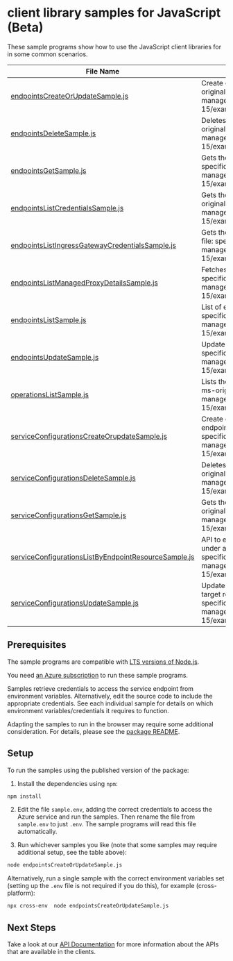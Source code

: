 # client library samples for JavaScript (Beta)

These sample programs show how to use the JavaScript client libraries for in some common scenarios.

| **File Name**                                                                                             | **Description**                                                                                                                                                                                                                                       |
| --------------------------------------------------------------------------------------------------------- | ----------------------------------------------------------------------------------------------------------------------------------------------------------------------------------------------------------------------------------------------------- |
| [endpointsCreateOrUpdateSample.js][endpointscreateorupdatesample]                                         | Create or update the endpoint to the target resource. x-ms-original-file: specification/hybridconnectivity/resource-manager/Microsoft.HybridConnectivity/stable/2023-03-15/examples/EndpointsPutCustom.json                                           |
| [endpointsDeleteSample.js][endpointsdeletesample]                                                         | Deletes the endpoint access to the target resource. x-ms-original-file: specification/hybridconnectivity/resource-manager/Microsoft.HybridConnectivity/stable/2023-03-15/examples/EndpointsDeleteDefault.json                                         |
| [endpointsGetSample.js][endpointsgetsample]                                                               | Gets the endpoint to the resource. x-ms-original-file: specification/hybridconnectivity/resource-manager/Microsoft.HybridConnectivity/stable/2023-03-15/examples/EndpointsGetCustom.json                                                              |
| [endpointsListCredentialsSample.js][endpointslistcredentialssample]                                       | Gets the endpoint access credentials to the resource. x-ms-original-file: specification/hybridconnectivity/resource-manager/Microsoft.HybridConnectivity/stable/2023-03-15/examples/EndpointsPostListCredentials.json                                 |
| [endpointsListIngressGatewayCredentialsSample.js][endpointslistingressgatewaycredentialssample]           | Gets the ingress gateway endpoint credentials x-ms-original-file: specification/hybridconnectivity/resource-manager/Microsoft.HybridConnectivity/stable/2023-03-15/examples/EndpointsPostListIngressGatewayCredentials.json                           |
| [endpointsListManagedProxyDetailsSample.js][endpointslistmanagedproxydetailssample]                       | Fetches the managed proxy details x-ms-original-file: specification/hybridconnectivity/resource-manager/Microsoft.HybridConnectivity/stable/2023-03-15/examples/EndpointsPostListManagedProxyDetails.json                                             |
| [endpointsListSample.js][endpointslistsample]                                                             | List of endpoints to the target resource. x-ms-original-file: specification/hybridconnectivity/resource-manager/Microsoft.HybridConnectivity/stable/2023-03-15/examples/EndpointsList.json                                                            |
| [endpointsUpdateSample.js][endpointsupdatesample]                                                         | Update the endpoint to the target resource. x-ms-original-file: specification/hybridconnectivity/resource-manager/Microsoft.HybridConnectivity/stable/2023-03-15/examples/EndpointsPatchDefault.json                                                  |
| [operationsListSample.js][operationslistsample]                                                           | Lists the available Hybrid Connectivity REST API operations. x-ms-original-file: specification/hybridconnectivity/resource-manager/Microsoft.HybridConnectivity/stable/2023-03-15/examples/OperationsList.json                                        |
| [serviceConfigurationsCreateOrupdateSample.js][serviceconfigurationscreateorupdatesample]                 | Create or update a service in serviceConfiguration for the endpoint resource. x-ms-original-file: specification/hybridconnectivity/resource-manager/Microsoft.HybridConnectivity/stable/2023-03-15/examples/ServiceConfigurationsPutSSH.json          |
| [serviceConfigurationsDeleteSample.js][serviceconfigurationsdeletesample]                                 | Deletes the service details to the target resource. x-ms-original-file: specification/hybridconnectivity/resource-manager/Microsoft.HybridConnectivity/stable/2023-03-15/examples/ServiceConfigurationsDeleteSSH.json                                 |
| [serviceConfigurationsGetSample.js][serviceconfigurationsgetsample]                                       | Gets the details about the service to the resource. x-ms-original-file: specification/hybridconnectivity/resource-manager/Microsoft.HybridConnectivity/stable/2023-03-15/examples/ServiceConfigurationsGetSSH.json                                    |
| [serviceConfigurationsListByEndpointResourceSample.js][serviceconfigurationslistbyendpointresourcesample] | API to enumerate registered services in service configurations under a Endpoint Resource x-ms-original-file: specification/hybridconnectivity/resource-manager/Microsoft.HybridConnectivity/stable/2023-03-15/examples/ServiceConfigurationsList.json |
| [serviceConfigurationsUpdateSample.js][serviceconfigurationsupdatesample]                                 | Update the service details in the service configurations of the target resource. x-ms-original-file: specification/hybridconnectivity/resource-manager/Microsoft.HybridConnectivity/stable/2023-03-15/examples/ServiceConfigurationsPatchSSH.json     |

## Prerequisites

The sample programs are compatible with [LTS versions of Node.js](https://github.com/nodejs/release#release-schedule).

You need [an Azure subscription][freesub] to run these sample programs.

Samples retrieve credentials to access the service endpoint from environment variables. Alternatively, edit the source code to include the appropriate credentials. See each individual sample for details on which environment variables/credentials it requires to function.

Adapting the samples to run in the browser may require some additional consideration. For details, please see the [package README][package].

## Setup

To run the samples using the published version of the package:

1. Install the dependencies using `npm`:

```bash
npm install
```

2. Edit the file `sample.env`, adding the correct credentials to access the Azure service and run the samples. Then rename the file from `sample.env` to just `.env`. The sample programs will read this file automatically.

3. Run whichever samples you like (note that some samples may require additional setup, see the table above):

```bash
node endpointsCreateOrUpdateSample.js
```

Alternatively, run a single sample with the correct environment variables set (setting up the `.env` file is not required if you do this), for example (cross-platform):

```bash
npx cross-env  node endpointsCreateOrUpdateSample.js
```

## Next Steps

Take a look at our [API Documentation][apiref] for more information about the APIs that are available in the clients.

[endpointscreateorupdatesample]: https://github.com/Azure/azure-sdk-for-js/blob/main/sdk/hybridconnectivity/arm-hybridconnectivity/samples/v1-beta/javascript/endpointsCreateOrUpdateSample.js
[endpointsdeletesample]: https://github.com/Azure/azure-sdk-for-js/blob/main/sdk/hybridconnectivity/arm-hybridconnectivity/samples/v1-beta/javascript/endpointsDeleteSample.js
[endpointsgetsample]: https://github.com/Azure/azure-sdk-for-js/blob/main/sdk/hybridconnectivity/arm-hybridconnectivity/samples/v1-beta/javascript/endpointsGetSample.js
[endpointslistcredentialssample]: https://github.com/Azure/azure-sdk-for-js/blob/main/sdk/hybridconnectivity/arm-hybridconnectivity/samples/v1-beta/javascript/endpointsListCredentialsSample.js
[endpointslistingressgatewaycredentialssample]: https://github.com/Azure/azure-sdk-for-js/blob/main/sdk/hybridconnectivity/arm-hybridconnectivity/samples/v1-beta/javascript/endpointsListIngressGatewayCredentialsSample.js
[endpointslistmanagedproxydetailssample]: https://github.com/Azure/azure-sdk-for-js/blob/main/sdk/hybridconnectivity/arm-hybridconnectivity/samples/v1-beta/javascript/endpointsListManagedProxyDetailsSample.js
[endpointslistsample]: https://github.com/Azure/azure-sdk-for-js/blob/main/sdk/hybridconnectivity/arm-hybridconnectivity/samples/v1-beta/javascript/endpointsListSample.js
[endpointsupdatesample]: https://github.com/Azure/azure-sdk-for-js/blob/main/sdk/hybridconnectivity/arm-hybridconnectivity/samples/v1-beta/javascript/endpointsUpdateSample.js
[operationslistsample]: https://github.com/Azure/azure-sdk-for-js/blob/main/sdk/hybridconnectivity/arm-hybridconnectivity/samples/v1-beta/javascript/operationsListSample.js
[serviceconfigurationscreateorupdatesample]: https://github.com/Azure/azure-sdk-for-js/blob/main/sdk/hybridconnectivity/arm-hybridconnectivity/samples/v1-beta/javascript/serviceConfigurationsCreateOrupdateSample.js
[serviceconfigurationsdeletesample]: https://github.com/Azure/azure-sdk-for-js/blob/main/sdk/hybridconnectivity/arm-hybridconnectivity/samples/v1-beta/javascript/serviceConfigurationsDeleteSample.js
[serviceconfigurationsgetsample]: https://github.com/Azure/azure-sdk-for-js/blob/main/sdk/hybridconnectivity/arm-hybridconnectivity/samples/v1-beta/javascript/serviceConfigurationsGetSample.js
[serviceconfigurationslistbyendpointresourcesample]: https://github.com/Azure/azure-sdk-for-js/blob/main/sdk/hybridconnectivity/arm-hybridconnectivity/samples/v1-beta/javascript/serviceConfigurationsListByEndpointResourceSample.js
[serviceconfigurationsupdatesample]: https://github.com/Azure/azure-sdk-for-js/blob/main/sdk/hybridconnectivity/arm-hybridconnectivity/samples/v1-beta/javascript/serviceConfigurationsUpdateSample.js
[apiref]: https://docs.microsoft.com/javascript/api/@azure/arm-hybridconnectivity?view=azure-node-preview?view=azure-node-preview
[freesub]: https://azure.microsoft.com/free/
[package]: https://github.com/Azure/azure-sdk-for-js/tree/main/sdk/hybridconnectivity/arm-hybridconnectivity/README.md
